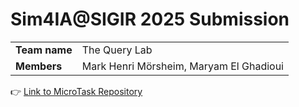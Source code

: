 # Sim4IA@SIGIR 2025 Submission

|               |                                         |
| ------------- | --------------------------------------- |
| **Team name** | The Query Lab                           |
| **Members**   | Mark Henri Mörsheim, Maryam El Ghadioui |

:point_right: [Link to MicroTask Repository](https://github.com/sim4ia/sigir2025-shared-task)
